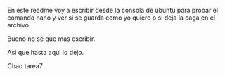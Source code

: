 En este readme voy a escribir desde la consola de ubuntu para probar
el comando nano y ver si se guarda como yo quiero o si deja la caga 
en el archivo. 

Bueno no se que mas escribir.

Asi que hasta aqui lo dejo.

Chao
tarea7
